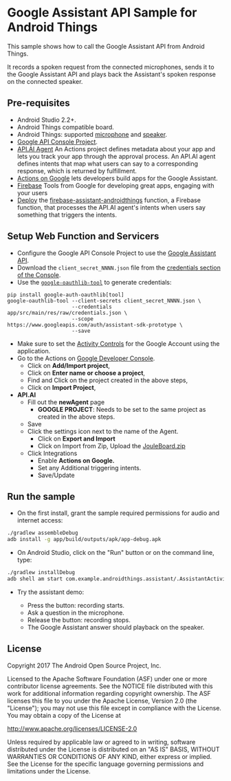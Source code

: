 Google Assistant API Sample for Android Things
==============================================

This sample shows how to call the Google Assistant API from Android Things.

It records a spoken request from the connected microphones, sends it to the Google Assistant API and plays back the Assistant's spoken response on the connected speaker.

Pre-requisites
--------------

- Android Studio 2.2+.
- Android Things compatible board.
- Android Things: supported [microphone][mic] and [speaker][speaker].
- [Google API Console Project][console].
- [API.AI Agent][API-AI-Agent] An Actions project defines metadata about your app and lets you track your app through the approval process. An API.AI agent defines intents that map what users can say to a corresponding response, which is returned by fulfillment.
- [Actions on Google][AOgoogle] lets developers build apps for the Google Assistant.
- [Firebase][firebase] Tools from Google for developing great apps, engaging with your users
- [Deploy][fulfillment] the [firebase-assistant-androidthings][this-action] function, a Firebase function, that processes the API.AI agent's intents when users say something that triggers the intents.

Setup Web Function and Servicers
--------------

- Configure the Google API Console Project to use the [Google Assistant API][google-assistant-api-config].
- Download the `client_secret_NNNN.json` file from the [credentials section of the Console][console-credentials].
- Use the [`google-oauthlib-tool`][google-oauthlib-tool] to generate credentials:
```
pip install google-auth-oauthlib[tool]
google-oauthlib-tool --client-secrets client_secret_NNNN.json \
                     --credentials app/src/main/res/raw/credentials.json \
                     --scope https://www.googleapis.com/auth/assistant-sdk-prototype \
                     --save
```
- Make sure to set the [Activity Controls][set-activity-controls] for the Google Account using the application.
- Go to the Actions on [Google Developer Console][AOgoogle].
  - Click on **Add/Import project**,
  - Click on **Enter name or choose a project**,
  - Find and Click on the project created in the above steps,
  - Click on **Import Project**,
- **API.AI**
  - Fill out the **newAgent** page
    - **GOOGLE PROJECT**: Needs to be set to the same project as created in the above steps.
  - Save
  - Click the settings icon next to the name of the Agent.
    - Click on **Export and Import**
    - Click on Import from Zip, Upload the [JouleBoard.zip][JouleBoard]
  - Click Integrations
    - Enable **Actions on Google.**
    - Set any Additional triggering intents.
    - Save/Update

Run the sample
--------------

- On the first install, grant the sample required permissions for audio and internet access:
```bash
./gradlew assembleDebug
adb install -g app/build/outputs/apk/app-debug.apk
```
- On Android Studio, click on the "Run" button or on the command line, type:
```bash
./gradlew installDebug
adb shell am start com.example.androidthings.assistant/.AssistantActivity
```
- Try the assistant demo:

  - Press the button: recording starts.
  - Ask a question in the microphone.
  - Release the button: recording stops.
  - The Google Assistant answer should playback on the speaker.

License
-------

Copyright 2017 The Android Open Source Project, Inc.

Licensed to the Apache Software Foundation (ASF) under one or more contributor
license agreements.  See the NOTICE file distributed with this work for
additional information regarding copyright ownership.  The ASF licenses this
file to you under the Apache License, Version 2.0 (the "License"); you may not
use this file except in compliance with the License.  You may obtain a copy of
the License at

  http://www.apache.org/licenses/LICENSE-2.0

Unless required by applicable law or agreed to in writing, software
distributed under the License is distributed on an "AS IS" BASIS, WITHOUT
WARRANTIES OR CONDITIONS OF ANY KIND, either express or implied.  See the
License for the specific language governing permissions and limitations under
the License.


[JouleBoard]: https://github.com/odwdinc/AndroidThings-GoogleAssistant/tree/master/api.ai/JouleBoard.zip
[this-action]: https://github.com/odwdinc/AndroidThings-GoogleAssistant/tree/master/firebase-assistant-androidthings
[firebase]: https://console.firebase.google.com/
[AOgoogle]: https://console.actions.google.com
[fulfillment]: https://developers.google.com/actions/get-started/deploy-fulfillment
[API-AI-Agent]: https://docs.api.ai/docs/get-started
[voice-kit]: https://aiyprojects.withgoogle.com/voice/
[console]: https://console.developers.google.com
[google-assistant-api-config]: https://developers.google.com/assistant/sdk/prototype/getting-started-other-platforms/config-dev-project-and-account
[console-credentials]: https://console.developers.google.com/apis/credentials
[google-oauthlib-tool]: https://github.com/GoogleCloudPlatform/google-auth-library-python-oauthlib
[dev-preview-download]: https://dl.google.com/dl/androidthings/rpi3/devpreview/3.1/androidthings_rpi3_devpreview_3_1.zip
[set-activity-controls]: https://developers.google.com/assistant/sdk/prototype/getting-started-other-platforms/config-dev-project-and-account#set-activity-controls
[mic]: https://www.adafruit.com/product/3367
[speaker]: https://www.adafruit.com/product/3369
